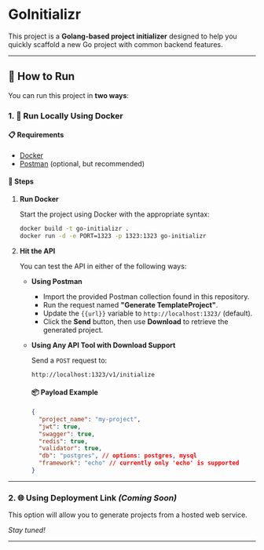 # GoInitializr

This project is a **Golang-based project initializer** designed to help you quickly scaffold a new Go project with common backend features.

---

## 🚀 How to Run

You can run this project in **two ways**:

### 1. 🐳 Run Locally Using Docker

#### 📋 Requirements

- [Docker](https://www.docker.com/)
- [Postman](https://www.postman.com/) (optional, but recommended)

#### 🧰 Steps

1. **Run Docker**

   Start the project using Docker with the appropriate syntax:

   ```bash
   docker build -t go-initializr .
   docker run -d -e PORT=1323 -p 1323:1323 go-initializr
   ```

2. **Hit the API**

   You can test the API in either of the following ways:

   - **Using Postman**

     - Import the provided Postman collection found in this repository.
     - Run the request named **"Generate TemplateProject"**.
     - Update the `{{url}}` variable to `http://localhost:1323/` (default).
     - Click the **Send** button, then use **Download** to retrieve the generated project.

   - **Using Any API Tool with Download Support**

     Send a `POST` request to:

     ```
     http://localhost:1323/v1/initialize
     ```

     #### 📦 Payload Example

     ```json
     {
       "project_name": "my-project",
       "jwt": true,
       "swagger": true,
       "redis": true,
       "validator": true,
       "db": "postgres", // options: postgres, mysql
       "framework": "echo" // currently only 'echo' is supported
     }
     ```

---

### 2. 🌐 Using Deployment Link *(Coming Soon)*

This option will allow you to generate projects from a hosted web service.

_Stay tuned!_

---